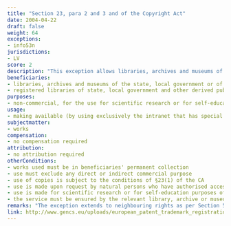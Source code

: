 ```yaml
---
title: "Section 23, para 2 and 3 and of the Copyright Act"
date: 2004-04-22
draft: false
weight: 64
exceptions:
- info53n
jurisdictions:
- LV
score: 2
description: "This exception allows libraries, archives and museums of the state, local government or of other derived public persons, as well as registered libraries of state, local government and other derived public persons, that have access in a closed network to the Latvian Digital Library and are included in the joint state library information system, to make available, without a direct or indirect commercial purpose, the works in their permanent collection, as well as copies thereof made in accordance the law, upon request for the use for scientific research or for self-education purposes, to natural persons who have authorised access to computers specifically set up in the premises of the relevant library, archive or museum. Such service shall be ensured by the relevant library, archive or museum by using exclusively the intranet that has special protection." 
beneficiaries:
- libraries, archives and museums of the state, local government or of other derived public persons
- registered libraries of state, local government and other derived public persons, that have access in a closed network to the Latvian Digital Library and are included in the joint state library information system
purposes: 
- non-commercial, for the use for scientific research or for self-education purposes of natural persons
usage:
- making available (by using exclusively the intranet that has special protection)
subjectmatter:
- works
compensation:
- no compensation required
attribution: 
- no attribution required
otherConditions: 
- works used must be in beneficiaries' permanent collection 
- use must exclude any direct or indirect commercial purpose
- use of copies is subject to the conditions of §23(1) of the CA
- use is made upon request by natural persons who have authorised access to computers specifically set up in the premises of the relevant library, archive or museum
- use is made for scientific research or for self-education purposes of natural persons 
- the service must be ensured by the relevant library, archive or museum by using exclusively the intranet that has special protection
remarks: "The exception extends to neighbouring rights as per Section 54, para 3(3) of the CA, however in this case is rendered unusable by the restriction regarding digital reproduction. In practice, the exception can apply to the making available of out-of-commerce subject matter only, and is subject to contractual override."
link: http://www.gencs.eu/uploads/european_patent_trademark_registration/latvia/Copyright%20Law%20Latvia.pdf
---
```


